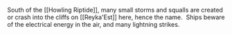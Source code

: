 South of the [[Howling Riptide]], many small storms and squalls are created or crash into the cliffs on [[Reyka'Est]] here, hence the name.  Ships beware of the electrical energy in the air, and many lightning strikes.